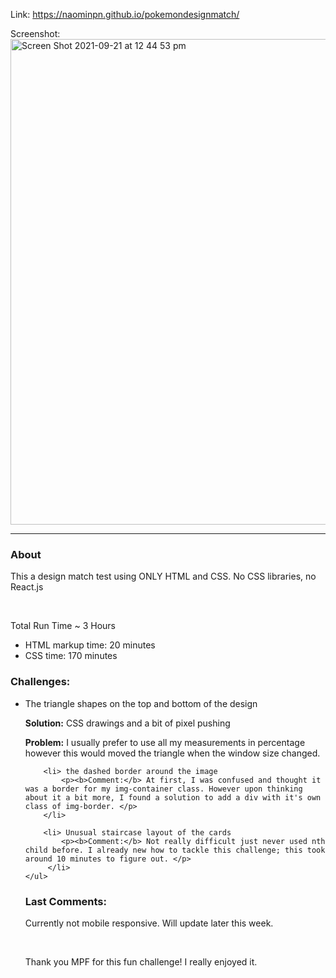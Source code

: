 Link: https://naominpn.github.io/pokemondesignmatch/

Screenshot: 
<br>
<img width="777" alt="Screen Shot 2021-09-21 at 12 44 53 pm" src="https://user-images.githubusercontent.com/83072963/134104015-3f181512-feb6-41e0-a705-57816cfb0c7f.png">

<hr>
<h3>About</h3>
<p>This a design match test using ONLY HTML and CSS. No CSS libraries, no React.js</p>

<br>
<p>Total Run Time ~ 3 Hours</p>
    <ul>
        <li> HTML markup time: 20 minutes </li>
    <li> CSS time: 170 minutes </li>
    </ul>


<h3>Challenges:</h3>
    <ul>
        <li> The triangle shapes on the top and bottom of the design
              <p><b>Solution:</b> CSS drawings and a bit of pixel pushing </p>
              <p><b>Problem:</b> I usually prefer to use all my measurements in percentage however this would moved the triangle when the window size changed. </p>
         </li>

        <li> the dashed border around the image
            <p><b>Comment:</b> At first, I was confused and thought it was a border for my img-container class. However upon thinking about it a bit more, I found a solution to add a div with it's own class of img-border. </p>
        </li>

        <li> Unusual staircase layout of the cards
            <p><b>Comment:</b> Not really difficult just never used nth child before. I already new how to tackle this challenge; this took around 10 minutes to figure out. </p>
         </li>
    </ul>


<h3>Last Comments:</h3>
<p> Currently not mobile responsive. Will update later this week. </p>
<br>
<p> Thank you MPF for this fun challenge! I really enjoyed it. </p>
